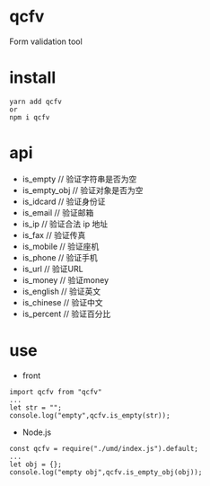 # qcfv

Form validation tool

# install
```
yarn add qcfv
or
npm i qcfv
```
# api

  * is_empty        // 验证字符串是否为空
  * is_empty_obj    // 验证对象是否为空
  * is_idcard       // 验证身份证
  * is_email        // 验证邮箱
  * is_ip           // 验证合法 ip 地址
  * is_fax          // 验证传真
  * is_mobile       // 验证座机
  * is_phone        // 验证手机
  * is_url          // 验证URL
  * is_money        // 验证money
  * is_english      // 验证英文
  * is_chinese      // 验证中文
  * is_percent      // 验证百分比


# use

* front
```
import qcfv from "qcfv"
...
let str = "";
console.log("empty",qcfv.is_empty(str));

```

* Node.js
```
const qcfv = require("./umd/index.js").default;
...
let obj = {};
console.log("empty obj",qcfv.is_empty_obj(obj));
```
